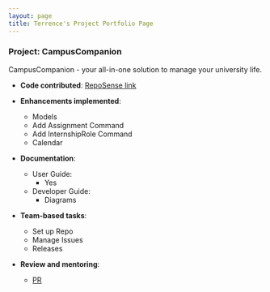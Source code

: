 ```yaml
---
layout: page
title: Terrence's Project Portfolio Page
---
```


### Project: CampusCompanion

CampusCompanion - your all-in-one solution to manage your university life.

* **Code contributed**: [RepoSense link](https://nus-cs2103-ay2324s1.github.io/tp-dashboard/?search=Badatprogrammiing&breakdown=true)

* **Enhancements implemented**:
    * Models
    * Add Assignment Command
    * Add InternshipRole Command
    * Calendar

* **Documentation**:
    * User Guide:
        * Yes
    * Developer Guide:
        * Diagrams

* **Team-based tasks**:
    * Set up Repo
    * Manage Issues
    * Releases

* **Review and mentoring**:
    * [PR](https://github.com/AY2324S1-CS2103T-T12-3/tp/pull/131)


